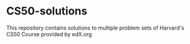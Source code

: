 # CS50-solutions

This repository contains solutions to multiple problem sets of Harvard's CS50 Course provided by edX.org